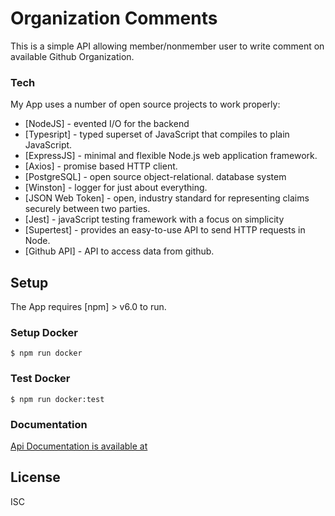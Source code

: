 ﻿# Organization Comments

This is a simple API allowing member/nonmember user to write comment on available Github Organization.

### Tech

My App uses a number of open source projects to work properly:

- [NodeJS] - evented I/O for the backend
- [Typesript] - typed superset of JavaScript that compiles to plain JavaScript.
- [ExpressJS] - minimal and flexible Node.js web application framework.
- [Axios] - promise based HTTP client.
- [PostgreSQL] - open source object-relational. database system
- [Winston] - logger for just about everything.
- [JSON Web Token] - open, industry standard for representing claims securely between two parties.
- [Jest] - javaScript testing framework with a focus on simplicity
- [Supertest] - provides an easy-to-use API to send HTTP requests in Node.
- [Github API] - API to access data from github.

## Setup

The App requires [npm] > v6.0 to run.

### Setup Docker

```
$ npm run docker
```

### Test Docker

```
$ npm run docker:test
```

### Documentation

[Api Documentation is available at](https://organizationcomment.docs.apiary.io/#)

## License

ISC
